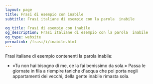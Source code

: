 ```yaml
---
layout: page
title: Frasi di esempio con inabile 
subtitle: Frasi italiane di esempio con la parola  inabile

og_title: Frasi di esempio con inabile 
og_description: Frasi italiane di esempio con la parola  inabile
og_type: website
permalink: /frasi/i/inabile.html
---
```


Frasi italiane di esempio contenenti la parola inabile:


- «Tu non hai bisogno di me, ce la fai benissimo da sola.» Passa le giornate in fila a riempire taniche d'acqua che poi porta negli appartamenti dei vecchi, della gente inabile rimasta sola.
